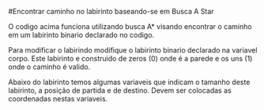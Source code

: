 #Encontrar caminho no labirinto baseando-se em Busca A Star

O codigo acima funciona utilizando busca A* visando encontrar o caminho em um labirinto binario declarado no codigo. 

Para modificar o labirindo modifique o labirinto binario declarado na variavel corpo. Este labirinto e construido de zeros (0) onde é a parede e os uns (1) onde o caminho é valido.

Abaixo do labirinto temos algumas variaveis que indicam o tamanho deste labirinto, a posição de partida e de destino. Devem ser colocadas as coordenadas nestas variaveis.
